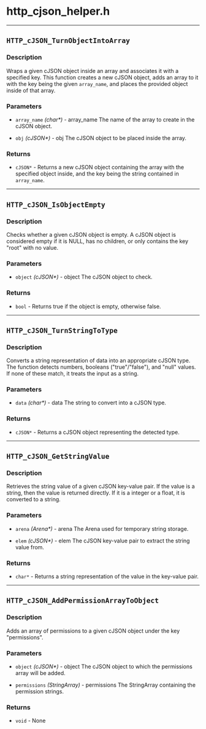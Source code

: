 # http\_cjson\_helper.h



----------

## `HTTP_cJSON_TurnObjectIntoArray`

### Description
Wraps a given cJSON object inside an array and associates it with a specified key. This function creates a new cJSON object, adds an array to it with the key being the given `array_name`, and places the provided object inside of that array.

### Parameters
- `array_name` *(char\*)* -  array_name The name of the array to create in the cJSON object.

- `obj` *(cJSON\*)* -  obj The cJSON object to be placed inside the array.

### Returns
- `cJSON*` - Returns a new cJSON object containing the array with the specified object inside, and the key being the string contained in `array_name`.

----------

## `HTTP_cJSON_IsObjectEmpty`

### Description
Checks whether a given cJSON object is empty. A cJSON object is considered empty if it is NULL, has no children, or only contains the key "root" with no value.

### Parameters
- `object` *(cJSON\*)* -  object The cJSON object to check.

### Returns
- `bool` - Returns true if the object is empty, otherwise false.

----------

## `HTTP_cJSON_TurnStringToType`

### Description
Converts a string representation of data into an appropriate cJSON type. The function detects numbers, booleans ("true"/"false"), and "null" values. If none of these match, it treats the input as a string.

### Parameters
- `data` *(char\*)* -  data The string to convert into a cJSON type.

### Returns
- `cJSON*` - Returns a cJSON object representing the detected type.

----------

## `HTTP_cJSON_GetStringValue`

### Description
Retrieves the string value of a given cJSON key-value pair. If the value is a string, then the value is returned directly. If it is a integer or a float, it is converted to a string.

### Parameters
- `arena` *(Arena\*)* -  arena The Arena used for temporary string storage.

- `elem` *(cJSON\*)* -  elem The cJSON key-value pair to extract the string value from.

### Returns
- `char*` - Returns a string representation of the value in the key-value pair.

----------

## `HTTP_cJSON_AddPermissionArrayToObject`

### Description
Adds an array of permissions to a given cJSON object under the key "permissions".

### Parameters
- `object` *(cJSON\*)* -  object The cJSON object to which the permissions array will be added.

- `permissions` *(StringArray)* -  permissions The StringArray containing the permission strings.

### Returns
- `void` - None